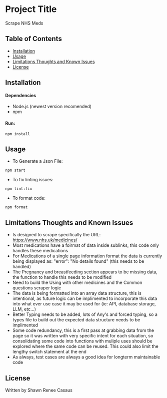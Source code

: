 # Project Title

Scrape NHS Meds

## Table of Contents

- [Installation](#installation)
- [Usage](#usage)
- [Limitations Thoughts and Known Issues](#limitations)
- [License](#license)

## Installation

#### Dependencies

- Node.js (newest version recomended)
- npm

#### Run:

```
npm install

```

## Usage

- To Generate a Json File:

```
npm start

```

- To fix linting issues:

```
npm lint:fix

```

- To format code:

```
npm format

```

## Limitations Thoughts and Known Issues

- Is designed to scrape specifically the URL: https://www.nhs.uk/medicines/
- Most medications have a foirmat of data inside sublinks, this code only handles these medications
- For Medications of a single page information format the data is currently being displayed as: "error": "No details found" (this needs to be handled)
- The Pregnancy and breastfeeding section appears to be missing data, the function to handle this needs to be modified
- Need to build the Using with other medicines and the Common questions scraper logic
- The data is being formatted into an array data structure, this is intentional, as future logic can be implimented to incorporate this data into what ever use case it may be used for (ie: API, database storage, LLM, etc...)
- Better Typing needs to be added, lots of Any's and forced typing, so a types file to build out the expected data structure needs to be implimented
- Some code redundancy, this is a first pass at grabbing data from the page so it was written with very specific intent for each situation, so consolidating some code into functions with muliple uses should be explored where the same code can be reused. This could also limit the lengthy switch statement at the end
- As always, test cases are always a good idea for longterm maintainable code

## License

Written by Shawn Renee Casaus
